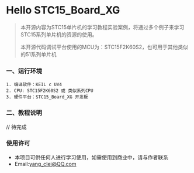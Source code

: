 # Hello STC15_Board_XG

> 本开源内容为STC15单片机的学习教程实验案例，将通过多个例子来学习STC15系列单片机的资源的使用。
>
> 本开源代码调试平台使用的MCU为：STC15F2K60S2，也可用于其他类似的51系列单片机

### 一、运行环境

	1. 编译软件：KEIL c UV4
	2. CPU: STC15F2K60S2 或 类似系列CPU
	3. 硬件平台：STC15_Board_XG 开发板
	
	



### 二、教程说明

  // 待完成
  
  



### 使用许可

* 本项目可供任何人进行学习使用，如需使用到商业中，请与作者联系
* Email:yang_clei@QQ.com